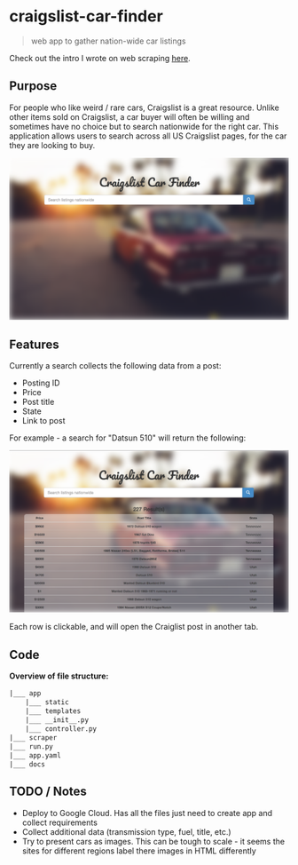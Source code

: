 # craigslist-car-finder

> web app to gather nation-wide car listings

Check out the intro I wrote on web scraping [here](https://owen-brooks.github.io/maven/java/build/2018/08/15/web-scraping.html).

## Purpose

For people who like weird / rare cars, Craigslist is a great resource. Unlike other items sold on Craigslist, a car buyer will often be willing and sometimes have no choice but to search nationwide for the right car. This application allows users to search across all US Craigslist pages, for the car they are looking to buy.

![alt text](docs/home.png "Home Screenshot")

## Features

Currently a search collects the following data from a post:

- Posting ID
- Price
- Post title
- State
- Link to post

For example - a search for "Datsun 510" will return the following:

![alt text](docs/results.png "Results Screenshot")

Each row is clickable, and will open the Craiglist post in another tab.

## Code

**Overview of file structure:**

```
|___ app
    |___ static
    |___ templates
    |___ __init__.py
    |___ controller.py
|___ scraper
|___ run.py
|___ app.yaml
|___ docs
```

## TODO / Notes

- Deploy to Google Cloud. Has all the files just need to create app and collect requirements
- Collect additional data (transmission type, fuel, title, etc.)
- Try to present cars as images. This can be tough to scale - it seems the sites for different regions label there images in HTML differently

